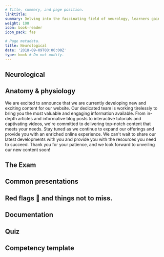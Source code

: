 ```yaml
---
# Title, summary, and page position.
linktitle: 
summary: Delving into the fascinating field of neurology, learners gain a comprehensive understanding of the intricate workings of the nervous system, equipping them with the knowledge and skills to diagnose and treat various neurological disorders, ultimately improving the lives of individuals affected by these conditions.
weight: 100
icon: book-reader
icon_pack: fas

# Page metadata.
title: Neurological
date: '2018-09-09T00:00:00Z'
type: book # Do not modify.
---
```


## Neurological



## Anatomy & physiology

We are  excited to announce that we are currently developing new and exciting content for our website. Our dedicated team is working tirelessly to bring you the most valuable and engaging information available. From in-depth articles and informative blog posts to interactive tutorials and captivating videos, we're committed to delivering top-notch content that meets your needs. Stay tuned as we continue to expand our offerings and provide you with an enriched online experience. We can't wait to share our latest developments with you and provide you with the resources you need to succeed. Thank you for your patience, and we look forward to unveiling our new content soon!

## The Exam


## Common presentations


## Red flags 🚩 and things not to miss. 


## Documentation



## Quiz



## Competency template 